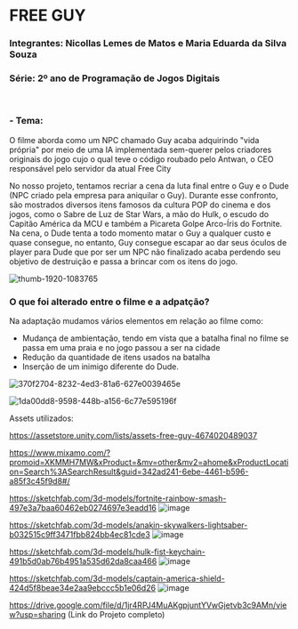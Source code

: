 <h1>FREE GUY</h1>

<h3>Integrantes: Nicollas Lemes de Matos e Maria Eduarda da Silva Souza</h3> 

<h3>Série: 2º ano de Programação de Jogos Digitais</h3>
<br>
<h3>- Tema:</h3>
O filme aborda como um NPC chamado Guy acaba adquirindo "vida própria" por meio de uma IA implementada sem-querer pelos criadores originais do jogo cujo o qual teve o código roubado pelo Antwan, o CEO responsável pelo servidor da atual Free City 

No nosso projeto, tentamos recriar a cena da luta final entre o Guy e o Dude (NPC criado pela empresa para aniquilar o Guy).
Durante esse confronto, são mostrados diversos itens famosos da cultura POP do cinema e dos jogos, como o Sabre de Luz de Star Wars, a mão do Hulk, o escudo do Capitão América da MCU e também a Picareta Golpe Arco-Íris do Fortnite.
Na cena, o Dude tenta a todo momento matar o Guy a qualquer custo e quase consegue, no entanto, Guy consegue escapar ao dar seus óculos de player para Dude que por ser um NPC não finalizado acaba perdendo seu objetivo de destruição e passa a brincar com os itens do jogo.

![thumb-1920-1083765](https://github.com/user-attachments/assets/d843ef50-1359-4079-9ccf-ab9dc285248e)

<h3>O que foi alterado entre o filme e a adpatção?</h3>

Na adaptação mudamos vários elementos em relação ao filme como:

- Mudança de ambientação, tendo em vista que a batalha final no filme se passa em uma praia e no jogo passou a ser na cidade<br>
- Redução da quantidade de itens usados na batalha<br>
- Inserção de um inimigo diferente do Dude. 

![370f2704-8232-4ed3-81a6-627e0039465e](https://github.com/user-attachments/assets/4113fcd7-fe90-4ae8-a6dc-a34eb376f8d5)

![1da00dd8-9598-448b-a156-6c77e595196f](https://github.com/user-attachments/assets/186ff5e9-23f0-4a8c-880b-0cd31a83d4ab)








Assets utilizados:

https://assetstore.unity.com/lists/assets-free-guy-4674020489037
 
https://www.mixamo.com/?promoid=XKMMH7MW&xProduct=&mv=other&mv2=ahome&xProductLocation=Search%3ASearchResult&guid=342ad241-6ebe-4461-b596-a85f3c45f9d8#/

https://sketchfab.com/3d-models/fortnite-rainbow-smash-497e3a7baa60462eb0274697e3eadd16
![image](https://github.com/user-attachments/assets/d6c9738e-0a46-4c40-a90f-1d8d42362106)


https://sketchfab.com/3d-models/anakin-skywalkers-lightsaber-b032515c9ff3471fbb824bb4ec81cde3
![image](https://github.com/user-attachments/assets/920df9ea-5a5a-45d2-a495-1b571b83b785)


https://sketchfab.com/3d-models/hulk-fist-keychain-491b5d0ab76b4951a535d62da8caa466
![image](https://github.com/user-attachments/assets/104430a8-6082-461c-909d-70f6d9ebfba4)


https://sketchfab.com/3d-models/captain-america-shield-424d5f8beae34e2aa9ebccc5b1e06d26
![image](https://github.com/user-attachments/assets/89d94574-59bd-4883-a888-6a73d501cf3e)



https://drive.google.com/file/d/1jr4RPJ4MuAKgpjuntYVwGjetvb3c9AMn/view?usp=sharing
(Link do Projeto completo)



